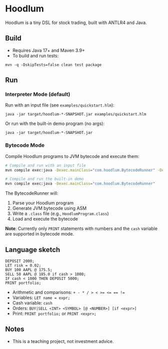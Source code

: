 # Hoodlum

Hoodlum is a tiny DSL for stock trading, built with ANTLR4 and Java.

## Build

- Requires Java 17+ and Maven 3.9+
- To build and run tests:

```
mvn -q -DskipTests=false clean test package
```

## Run

### Interpreter Mode (default)

Run with an input file (see `examples/quickstart.hlm`):

```
java -jar target/hoodlum-*-SNAPSHOT.jar examples/quickstart.hlm
```

Or run with the built-in demo program (no args):

```
java -jar target/hoodlum-*-SNAPSHOT.jar
```

### Bytecode Mode

Compile Hoodlum programs to JVM bytecode and execute them:

```bash
# Compile and run with an input file
mvn compile exec:java -Dexec.mainClass="com.hoodlum.BytecodeRunner" -Dexec.args="examples/simple.hlm"

# Compile and run the built-in demo
mvn compile exec:java -Dexec.mainClass="com.hoodlum.BytecodeRunner"
```

The BytecodeRunner will:
1. Parse your Hoodlum program
2. Generate JVM bytecode using ASM
3. Write a `.class` file (e.g., `HoodlumProgram.class`)
4. Load and execute the bytecode

**Note**: Currently only `PRINT` statements with numbers and the `cash` variable are supported in bytecode mode.

## Language sketch

```
DEPOSIT 2000;
LET risk = 0.02;
BUY 100 AAPL @ 175.5;
SELL 50 AAPL @ 185.0 if cash > 1000;
IF cash < 1000 THEN DEPOSIT 5000;
PRINT portfolio;
```

- Arithmetic and comparisons: `+ - * / > < >= <= == !=`
- Variables: `LET name = expr;`
- Cash variable: `cash`
- Orders: `BUY|SELL <INT> <SYMBOL> [@ <NUMBER>] [if <expr>]`
- Print: `PRINT portfolio;` or `PRINT <expr>;`

## Notes

- This is a teaching project, not investment advice.

